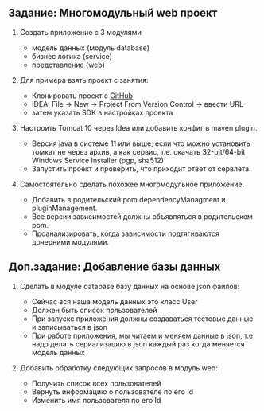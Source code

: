## Задание: Многомодульный web проект

1. Создать приложение с 3 модулями
   - модель данных (модуль database)
   - бизнес логика (service)
   - представление (web)

2. Для примера взять проект с занятия:
   - Клонировать проект с [GitHub](https://github.com/AndreiBor/MVC-APP-ITA.git)
   - IDEA: File -> New -> Project From Version Control -> ввести URL 
   - затем указать SDK в настройках проекта

3. Настроить Tomcat 10 через Idea или добавить конфиг в maven plugin.
   - Версия java в системе 11 или выше, если что можно установить томкат не через архив, а как сервис, т.е. скачать 32-bit/64-bit Windows Service Installer (pgp, sha512)
   - Запустить проект и проверить, что приходит ответ от сервлета.

4. Самостоятельно сделать похожее многомодульное приложение.
   - Добавить в родительский pom dependencyManagment и pluginManagement.
   - Все версии зависимостей должны объявляться в родительском pom.
   - Проанализировать, когда зависимости подтягиваются дочерними модулями.

## Доп.задание: Добавление базы данных
1. Сделать в модуле database базу данных на основе json файлов:
   - Сейчас вся наша модель данных это класс User
   - Должен быть список пользователей
   - При запуске приложения должны создаваться тестовые данные и записываться в json
   - При работе приложения, мы читаем и меняем данные в json, т.е. надо делать сериализацию в json каждый раз когда меняется модель данных

2. Добавить обработку следующих запросов в модуль web:
   - Получить список всех пользователей
   - Вернуть информацию о пользователе по его Id
   - Изменить имя пользователя по его Id

